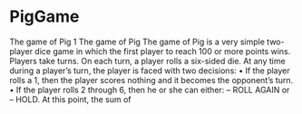 # PigGame
The game of Pig
1 The game of Pig
The game of Pig is a very simple two-player dice game in which the first player to reach
100 or more points wins. Players take turns. On each turn, a player rolls a six-sided die.
At any time during a player’s turn, the player is faced with two decisions:
• If the player rolls a 1, then the player scores nothing and it becomes the opponent’s
turn.
• If the player rolls 2 through 6, then he or she can either:
– ROLL AGAIN or
– HOLD. At this point, the sum of 
